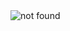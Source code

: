 <img src='68747470733a2f2f692e6962622e636f2f71706832635a6e2f696d6167652e706e6767' alt="not found" />
